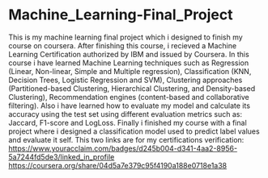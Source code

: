 # Machine_Learning-Final_Project
This is my machine learning final project which i designed to finish my course on coursera.
After finishing this course, i recieved a Machine Learning Certification authorized by IBM and issued by Coursera.
In this course i have learned Machine Learning techniques such as Regression (Linear, Non-linear, Simple and Multiple regression), Classification (KNN, Decision Trees, Logistic Regression and SVM), Clustering approaches (Partitioned-based Clustering, Hierarchical Clustering, and Density-based Clustering), Recommendation engines (content-based and collaborative filtering).
Also i have learned how to evaluate my model and calculate its accuracy using the test set using different evaluation metrics such as: Jaccard, F1-score and LogLoss.
Finally i finished my course with a final project where i designed a classification model used to predict label values and evaluate it self.
This two links are for my certifications verification:
https://www.youracclaim.com/badges/d245b004-d341-4aa2-8956-5a7244fd5de3/linked_in_profile
https://coursera.org/share/04d5a7e379c95f4190a188e0718e1a38
